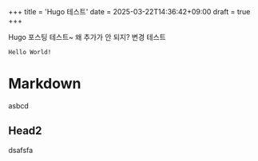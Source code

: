 +++
title = 'Hugo 테스트'
date = 2025-03-22T14:36:42+09:00
draft = true
+++

Hugo 포스팅 테스트~
왜 추가가 안 되지?
변경 테스트

```
Hello World!
```

# Markdown
asbcd

## Head2

dsafsfa
